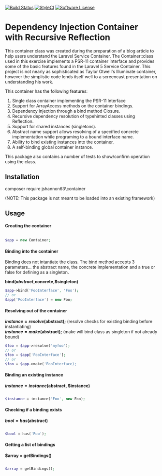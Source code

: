 [![Build Status](https://travis-ci.org/jshannon63/container.svg?branch=master)](https://travis-ci.org/jshannon63/container)
[![StyleCI](https://styleci.io/repos/104802764/shield?branch=master)](https://styleci.io/repos/104802764)
[![Software License](https://img.shields.io/badge/license-MIT-brightgreen.svg?style=flat-square)](LICENSE.md)


# Dependency Injection Container with Recursive Reflection 

This container class was created during the preparation of a blog article to help users understand the 
Laravel Service Container. The Container::class used in this exercise implements a PSR-11 container interface 
and provides some of the basic features found in the Laravel 5 Service Container. This project is not 
nearly as sophisticated as Taylor Otwell's Illuminate container, however the simplistic code lends itself well to a 
screencast presentation on understanding his work.

This container has the following features:  

1. Single class container implementing the PSR-11 Interface
2. Support for ArrayAccess methods on the container bindings.
3. Dependency injection through a bind method Closure.
5. Recursive dependency resolution of typehinted classes using Reflection.
6. Support for shared instances (singletons).
7. Abstract name support allows resolving of a specified concrete 
implementation while programing to a bound interface name.
8. Ability to bind existing instances into the container.
9. A self-binding global container instance.

This package also contains a number of tests to show/confirm operation using the class.

## Installation

composer require jshannon63\container  

(NOTE: This package is not meant to be loaded into an existing framework)  

## Usage


#### Creating the container
```php

$app = new Container;

```

#### Binding into the container
Binding does not intantiate the class. The bind method accepts 3 parameters... 
the abstract name, the concrete implementation and a true or false for defining as a singleton.

**bind($abstract,$concrete,$singleton)**

```php
$app->bind('FooInterface', 'Foo');
// or
$app['FooInterface'] = new Foo;

```
#### Resolving out of the container
**$instance = resolve($abstract);**  (resolve checks for existing binding before instantiating)  
**$instance = make($abstract);**  (make will bind class as singleton if not already bound)
```php
$foo = $app->resolve('myfoo');
// or
$foo = $app['FooInterface']; 
// or
$foo = $app->make('FooInterface);
```

#### Binding an existing instance
**$instance = instance($abstract, $instance)**
```php

$instance = instance('Foo', new Foo);

```  

#### Checking if a binding exists
**$bool = has($abstract)**
```php

$bool = has('Foo');

```  

#### Getting a list of bindings
**$array = getBindings()**
```php

$array = getBindings();

```  

